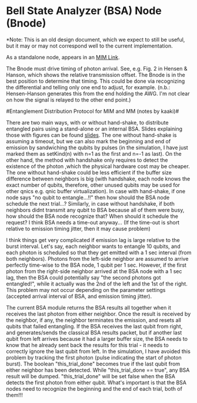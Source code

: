 # Bell State Analyzer (BSA) Node (Bnode) #

*Note: This is an old design document, which we expect to still be useful, but it may or may not correspond well to the current implementation.

As a standalone node, appears in an [MIM Link](MIM_Link.md).

The Bnode must drive timing of photon arrival.  See, e.g. Fig. 2 in
Hensen & Hanson, which shows the relative transmission offset.  The
Bnode is in the best position to determine that timing.  This could be
done via recognizing the differential and telling only one end to
adjust, for example.  (n.b.: Hensen-Hanson generates this from the end
holding the AWG.  I'm not clear on how the signal is relayed to the
other end point.)


#Entanglement Distribution Protocol for MIM and MM (notes by kaaki)#

There are two main ways, with or without hand-shake, to distribute entangled pairs using a stand-alone or an internal BSA.
Slides explaining those with figures can be found [slides](HoMProtocol.pptx).
The one without hand-shake is assuming a timeout, but we can also mark the beginning and end of emission by sandwiching the qubits by pulses (in the simulation, I have just marked them as setKind(n) with n=1 as the first and n=-1 as last). On the other hand, the method with handshake only requires to detect the existence of the photon ,which the physical hardware cost may be cheaper. 
The one without hand-shake could be less efficient if the buffer size difference between neighbors is big (with handshake, each node knows the exact number of qubits, therefore, other unused qubits may be used for other qnics e.g. qnic buffer virtualization).
In case with hand-shake, if one node says "no qubit to entangle...!!" then how should the BSA node schedule the next trial...?
Similarly, in case without handshake, if both neighbors didnt transmit any qubit to BSA because all of them were busy, how should the BSA node recognize that? When should it schedule the request? I think BSA needs a time-out anyway... (If the time-out is short relative to emission timing jitter, then it may cause problem)

I think things get very complicated if emission lag is large relative to the burst interval.
Let's say, each neighbor wants to entangle 10 qubits, and each photon is scheduled so that they get emitted with a 1 sec interval (from both neighbors). Photons from the left-side neighbor are assumed to arrive perfectly time-wise to the BSA node, 1 qubit per 1 sec.
However, if the first photon from the right-side neighbor arrived at the BSA node with a 1 sec lag, then the BSA could potentially say "the second photons got entangled!", while it actually was the 2nd of the left and the 1st of the right. This problem may not occur depending on the parameter settings (accepted arrival interval of BSA, and emission timing jitter).



The current BSA module returns the BSA results all together when it receives the last photon from either  neighbor.
Once the result is received by the neighbor, if any, the neighbor terminates the emission, and resets all qubits that failed entangling. If the BSA receives the last qubit from right, and generates/sends the classical BSA results packet,  but if another last qubit from left arrives because it had a larger buffer size, the BSA needs to know that he already sent back the results for this trial - it needs to correctly ignore the last qubit from left. In the simulation, I have avoided this problem by tracking the first photon (pulse indicating the start of photon burst). The boolean "this_trial_done" becomes true if the last qubit from either neighbor has been detected. While "this_trial_done == true", any BSA result will be dumped. "this_trial_done" will be set false when the BSA detects the first photon from either qubit.
What's important is that the BSA nodes need to recognize the beginning and the end of each trial, both of them!!!
